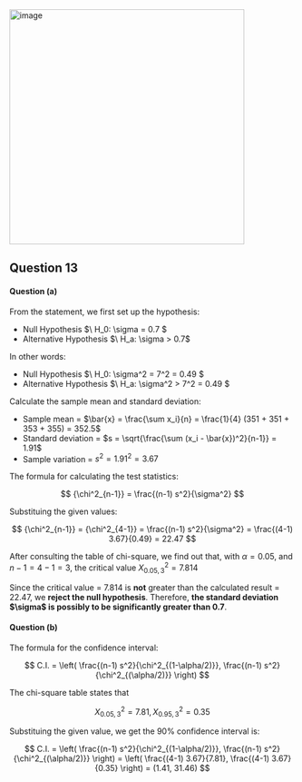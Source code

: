 <img width="414" alt="image" src="https://github.com/user-attachments/assets/f93b3307-0347-498d-aa03-498df7c4bbc8" />

## Question 13

#### Question (a)

From the statement, we first set up the hypothesis:
- Null Hypothesis $\ H_0: \sigma = 0.7  \$ 
- Alternative Hypothesis $\ H_a: \sigma > 0.7\$

In other words:
- Null Hypothesis $\ H_0: \sigma^2 = 7^2 = 0.49 \$
- Alternative Hypothesis $\ H_a: \sigma^2 > 7^2 = 0.49 \$

Calculate the sample mean and standard deviation:
- Sample mean = $\bar{x} = \frac{\sum x_i}{n} = \frac{1}{4} (351 + 351 + 353 + 355) = 352.5$
- Standard deviation = $s = \sqrt{\frac{\sum (x_i - \bar{x})^2}{n-1}} = 1.91$
- Sample variation = $s^2 = 1.91^2 = 3.67$

The formula for calculating the test statistics:

$$
{\chi^2_{n-1}} = \frac{(n-1) s^2}{\sigma^2}
$$

Substituing the given values:

$$
{\chi^2_{n-1}} = {\chi^2_{4-1}} = \frac{(n-1) s^2}{\sigma^2} = \frac{(4-1) 3.67}{0.49} = 22.47
$$

After consulting the table of chi-square, we find out that, with $\alpha = 0.05$, and $n - 1 = 4 - 1 = 3$,
the critical value $X^2_{0.05, 3} = 7.814$

Since the critical value = 7.814 is **not** greater than the calculated result = 22.47, we **reject the null hypothesis**.
Therefore, **the standard deviation $\sigma\$ is possibly to be significantly greater than 0.7**.

#### Question (b)
The formula for the confidence interval:

$$
C.I. = \left( \frac{(n-1) s^2}{\chi^2_{(1-\alpha/2)}}, \frac{(n-1) s^2}{\chi^2_{(\alpha/2)}} \right)
$$

The chi-square table states that

$$
X^2_{0.05, 3} = 7.81, X^2_{0.95, 3} = 0.35
$$

Substituing the given value, we get the 90% confidence interval is:

$$
C.I. = \left( \frac{(n-1) s^2}{\chi^2_{(1-\alpha/2)}}, \frac{(n-1) s^2}{\chi^2_{(\alpha/2)}} \right)
= \left( \frac{(4-1) 3.67}{7.81}, \frac{(4-1) 3.67}{0.35} \right) = (1.41, 31.46)
$$

